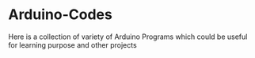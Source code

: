 # Arduino-Codes
Here is a collection of variety of Arduino Programs which could be useful for learning purpose and other projects
